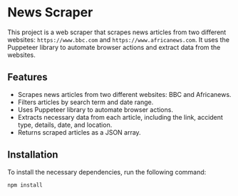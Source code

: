 # News Scraper

This project is a web scraper that scrapes news articles from two different websites: `https://www.bbc.com` and `https://www.africanews.com`. It uses the Puppeteer library to automate browser actions and extract data from the websites.

## Features

- Scrapes news articles from two different websites: BBC and Africanews.
- Filters articles by search term and date range.
- Uses Puppeteer library to automate browser actions.
- Extracts necessary data from each article, including the link, accident type, details, date, and location.
- Returns scraped articles as a JSON array.

## Installation

To install the necessary dependencies, run the following command:

```bash
npm install